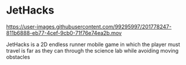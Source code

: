 # JetHacks

https://user-images.githubusercontent.com/99295997/201778247-811b6888-eb77-4cef-9cb0-71f76e74ea2b.mov

JetHacks is a 2D endless runner mobile game in which the player must travel is far as they can through the science lab while avoiding moving obstacles
